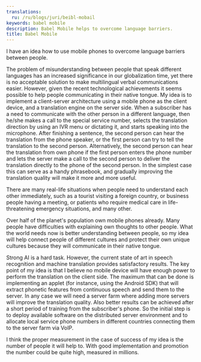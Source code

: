 ```yaml
---
translations:
  ru: /ru/blogs/juri/beibl-mobail
keywords: babel mobile
description: Babel Mobile helps to overcome language barriers.
title: Babel Mobile
---
```

I have an idea how to use mobile phones to overcome language barriers between people.

The problem of misunderstanding between people that speak different languages has an increased significance in our globalization time, yet there is no acceptable solution to make multilingual verbal communications easier. However, given the recent technological achievements it seems possible to help people communicating in their native tongue. My idea is to implement a client-server architecture using a mobile phone as the client device, and a translation engine on the server side. When a subscriber has a need to communicate with the other person in a different language, then he/she makes a call to the special service number, selects the translation direction by using an IVR menu or dictating it, and starts speaking into the microphone. After finishing a sentence, the second person can hear the translation from the phone speaker, or the first person can try to tell the translation to the second person. Alternatively, the second person can hear the translation from own phone if the first person enters the phone number and lets the server make a call to the second person to deliver the translation directly to the phone of the second person. In the simplest case this can serve as a handy phrasebook, and gradually improving the translation quality will make it more and more useful.

There are many real-life situations when people need to understand each other immediately, such as a tourist visiting a foreign country, or business people having a meeting, or patients who require medical care in life-threatening emergency situations, and many other.

Over half of the planet's population own mobile phones already. Many people have difficulties with explaining own thoughts to other people. What the world needs now is better understanding between people, so my idea will help connect people of different cultures and protect their own unique cultures because they will communicate in their native tongue.

Strong AI is a hard task. However, the current state of art in speech recognition and machine translation provides satisfactory results. The key point of my idea is that I believe no mobile device will have enough power to perform the translation on the client side. The maximum that can be done is implementing an applet (for instance, using the Android SDK) that will extract phonetic features from continuous speech and send them to the server. In any case we will need a server farm where adding more servers will improve the translation quality. Also better results can be achieved after a short period of training from the subscriber's phone. So the initial step is to deploy available software on the distributed server environment and to allocate local service phone numbers in different countries connecting them to the server farm via VoIP.

I think the proper measurement in the case of success of my idea is the number of people it will help to. With good implementation and promotion the number could be quite high, measured in millions.

